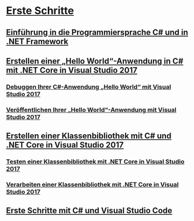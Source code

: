 # [Erste Schritte](index.md)
## [Einführung in die Programmiersprache C# und in .NET Framework](introduction-to-the-csharp-language-and-the-net-framework.md)
## [Erstellen einer „Hello World“-Anwendung in C# mit .NET Core in Visual Studio 2017](../../core/tutorials/with-visual-studio.md)
### [Debuggen Ihrer C#-Anwendung „Hello World“ mit Visual Studio 2017](../../core/tutorials/debugging-with-visual-studio.md)
### [Veröffentlichen Ihrer „Hello World“-Anwendung mit Visual Studio 2017](../../core/tutorials/publishing-with-visual-studio.md)
## [Erstellen einer Klassenbibliothek mit C# und .NET Core in Visual Studio 2017](../../core/tutorials/library-with-visual-studio.md)
### [Testen einer Klassenbibliothek mit .NET Core in Visual Studio 2017](../../core/tutorials/testing-library-with-visual-studio.md)
### [Verarbeiten einer Klassenbibliothek mit .NET Core in Visual Studio 2017](../../core/tutorials/consuming-library-with-visual-studio.md)
## [Erste Schritte mit C# und Visual Studio Code](../../core/tutorials/with-visual-studio-code.md)
